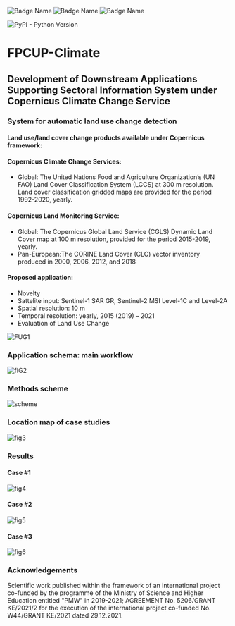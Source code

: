 ![Badge Name](https://img.shields.io/badge/IGiK-%23<red>.svg?style=for-the-badge&logo=IGiK&logoColor=<blue>)
![Badge Name](https://img.shields.io/badge/FPCUP-%23<red>.svg?style=for-the-badge&logo=FPCUP&logoColor=<blue>)
![Badge Name](https://img.shields.io/badge/LandChange-%23<red>.svg?style=for-the-badge&logo=LandChange&logoColor=<blue>)

![PyPI - Python Version](https://img.shields.io/pypi/pyversions/geemap)

# FPCUP-Climate
## Development of Downstream Applications Supporting Sectoral Information System under Copernicus Climate Change Service

### System for automatic land use change detection


#### Land use/land cover change products available under Copernicus framework:

#### Copernicus Climate Change Services:
- Global: The United Nations Food and Agriculture Organization’s (UN FAO) Land Cover Classification System (LCCS) at 300 m resolution. Land cover classification gridded maps are provided for the period 1992-2020, yearly.

#### Copernicus Land Monitoring Service:
- Global: The Copernicus Global Land Service (CGLS) Dynamic Land Cover map at 100 m resolution, provided for the period 2015-2019, yearly.
- Pan-European:The CORINE Land Cover (CLC) vector inventory produced in 2000, 2006, 2012, and 2018


#### Proposed application: 
- Novelty
- Sattelite input: Sentinel-1 SAR GR, Sentinel-2 MSI Level-1C and Level-2A
- Spatial resolution: 10 m
- Temporal resolution: yearly, 2015 (2019) – 2021
- Evaluation of Land Use Change

![FUG1](https://user-images.githubusercontent.com/64478068/225157075-425689dc-7c71-404e-921a-f64d59327a76.PNG)

### Application schema: main workflow

![fIG2](https://user-images.githubusercontent.com/64478068/225157170-b4f834fd-a6d6-4369-be6b-75fc2d8b72b9.PNG)

### Methods scheme

![scheme](https://user-images.githubusercontent.com/64478068/225156861-2cc716d1-4d1b-49ba-a756-9e32c29731c6.PNG)

### Location map of case studies

![fig3](https://user-images.githubusercontent.com/64478068/225157314-8b8081c6-a750-4cfc-9ef9-6dac7aec5247.PNG)

### Results

#### Case #1
![fig4](https://user-images.githubusercontent.com/64478068/225157491-2989947f-47c5-419c-ab29-cbc7354717b9.PNG)

#### Case #2
![fig5](https://user-images.githubusercontent.com/64478068/225157493-dd4edce0-6afa-4643-9252-9cad9b13dc28.PNG)

#### Case #3
![fig6](https://user-images.githubusercontent.com/64478068/225157497-4cde0a38-787a-466e-a21a-def1e7ed63b6.PNG)


### Acknowledgements
Scientific work published within the framework of an international project co-funded by the programme of the Ministry of Science and Higher Education entitled "PMW" in 2019-2021; AGREEMENT No. 5206/GRANT KE/2021/2 for the execution of the international project co-funded No. W44/GRANT KE/2021 dated 29.12.2021.
